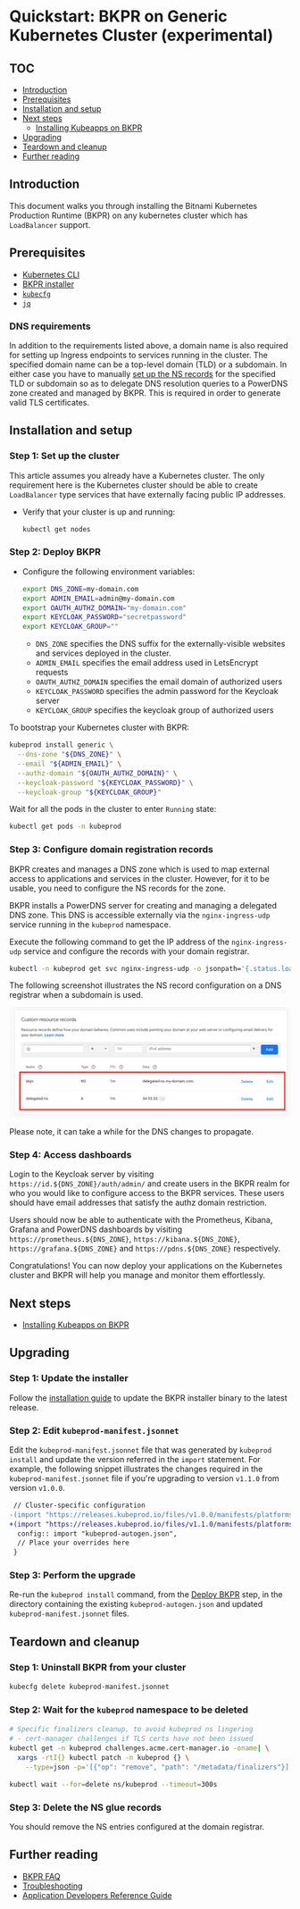 # Quickstart: BKPR on Generic Kubernetes Cluster (experimental)

## TOC

- [Introduction](#introduction)
- [Prerequisites](#prerequisites)
- [Installation and setup](#installation-and-setup)
- [Next steps](#next-steps)
  + [Installing Kubeapps on BKPR](kubeapps-on-bkpr.md)
- [Upgrading](#upgrading)
- [Teardown and cleanup](#teardown-and-cleanup)
- [Further reading](#further-reading)

## Introduction

This document walks you through installing the Bitnami Kubernetes Production Runtime (BKPR) on any kubernetes cluster which has `LoadBalancer` support.

## Prerequisites

* [Kubernetes CLI](https://kubernetes.io/docs/tasks/tools/install-kubectl/)
* [BKPR installer](install.md)
* [`kubecfg`](https://github.com/ksonnet/kubecfg/releases)
* [`jq`](https://stedolan.github.io/jq/)

### DNS requirements

In addition to the requirements listed above, a domain name is also required for setting up Ingress endpoints to services running in the cluster. The specified domain name can be a top-level domain (TLD) or a subdomain. In either case you have to manually [set up the NS records](#step-3-configure-domain-registration-records) for the specified TLD or subdomain so as to delegate DNS resolution queries to a PowerDNS zone created and managed by BKPR.  This is required in order to generate valid TLS certificates.

## Installation and setup

### Step 1: Set up the cluster

This article assumes you already have a Kubernetes cluster. The only requirement here is the Kubernetes cluster should be able to create `LoadBalancer` type services that have externally facing public IP addresses.

* Verify that your cluster is up and running:

  ```bash
  kubectl get nodes
  ```

### Step 2: Deploy BKPR

* Configure the following environment variables:

  ```bash
  export DNS_ZONE=my-domain.com
  export ADMIN_EMAIL=admin@my-domain.com
  export OAUTH_AUTHZ_DOMAIN="my-domain.com"
  export KEYCLOAK_PASSWORD="secretpassword"
  export KEYCLOAK_GROUP=""
  ```

  - `DNS_ZONE` specifies the DNS suffix for the externally-visible websites and services deployed in the cluster.
  - `ADMIN_EMAIL` specifies the email address used in LetsEncrypt requests
  - `OAUTH_AUTHZ_DOMAIN` specifies the email domain of authorized users
  - `KEYCLOAK_PASSWORD` specifies the admin password for the Keycloak server
  - `KEYCLOAK_GROUP` specifies the keycloak group of authorized users

To bootstrap your Kubernetes cluster with BKPR:

  ```bash
  kubeprod install generic \
    --dns-zone "${DNS_ZONE}" \
    --email "${ADMIN_EMAIL}" \
    --authz-domain "${OAUTH_AUTHZ_DOMAIN}" \
    --keycloak-password "${KEYCLOAK_PASSWORD}" \
    --keycloak-group "${KEYCLOAK_GROUP}"
  ```

Wait for all the pods in the cluster to enter `Running` state:

  ```bash
  kubectl get pods -n kubeprod
  ```

### Step 3: Configure domain registration records

BKPR creates and manages a DNS zone which is used to map external access to applications and services in the cluster. However, for it to be usable, you need to configure the NS records for the zone.

BKPR installs a PowerDNS server for creating and managing a delegated DNS zone. This DNS is accessible externally via the `nginx-ingress-udp` service running in the `kubeprod` namespace.

Execute the following command to get the IP address of the `nginx-ingress-udp` service and configure the records with your domain registrar.

  ```bash
  kubectl -n kubeprod get svc nginx-ingress-udp -o jsonpath='{.status.loadBalancer.ingress[0].ip}'
  ```

The following screenshot illustrates the NS record configuration on a DNS registrar when a subdomain is used.

![Google Domains NS Configuration for subdomain](images/google-domains-generic-zone-ns-config.png)

Please note, it can take a while for the DNS changes to propagate.

### Step 4: Access dashboards

Login to the Keycloak server by visiting `https://id.${DNS_ZONE}/auth/admin/` and create users in the BKPR realm for who you would like to configure access to the BKPR services. These users should have email addresses that satisfy the authz domain restriction.

Users should now be able to authenticate with the Prometheus, Kibana, Grafana and PowerDNS dashboards by visiting `https://prometheus.${DNS_ZONE}`, `https://kibana.${DNS_ZONE}`, `https://grafana.${DNS_ZONE}` and `https://pdns.${DNS_ZONE}` respectively.

Congratulations! You can now deploy your applications on the Kubernetes cluster and BKPR will help you manage and monitor them effortlessly.

## Next steps

- [Installing Kubeapps on BKPR](kubeapps-on-bkpr.md)

## Upgrading

### Step 1: Update the installer

Follow the [installation guide](install.md) to update the BKPR installer binary to the latest release.

### Step 2: Edit `kubeprod-manifest.jsonnet`

Edit the `kubeprod-manifest.jsonnet` file that was generated by `kubeprod install` and update the version referred in the `import` statement. For example, the following snippet illustrates the changes required in the `kubeprod-manifest.jsonnet` file if you're upgrading to version `v1.1.0` from version `v1.0.0`.

```diff
 // Cluster-specific configuration
-(import "https://releases.kubeprod.io/files/v1.0.0/manifests/platforms/generic.jsonnet") {
+(import "https://releases.kubeprod.io/files/v1.1.0/manifests/platforms/generic.jsonnet") {
  config:: import "kubeprod-autogen.json",
  // Place your overrides here
 }
```

### Step 3: Perform the upgrade

Re-run the `kubeprod install` command, from the [Deploy BKPR](#step-2-deploy-bkpr) step, in the directory containing the existing `kubeprod-autogen.json` and updated `kubeprod-manifest.jsonnet` files.

## Teardown and cleanup

### Step 1: Uninstall BKPR from your cluster

  ```bash
  kubecfg delete kubeprod-manifest.jsonnet
  ```

### Step 2: Wait for the `kubeprod` namespace to be deleted

  ```bash
  # Specific finalizers cleanup, to avoid kubeprod ns lingering
  # - cert-manager challenges if TLS certs have not been issued
  kubectl get -n kubeprod challenges.acme.cert-manager.io -oname| \
    xargs -rtI{} kubectl patch -n kubeprod {} \
      --type=json -p='[{"op": "remove", "path": "/metadata/finalizers"}]'
  ```

  ```bash
  kubectl wait --for=delete ns/kubeprod --timeout=300s
  ```

### Step 3: Delete the NS glue records

You should remove the NS entries configured at the domain registrar.

## Further reading

- [BKPR FAQ](FAQ.md)
- [Troubleshooting](troubleshooting.md)
- [Application Developers Reference Guide](application-developers-reference-guide.md)
